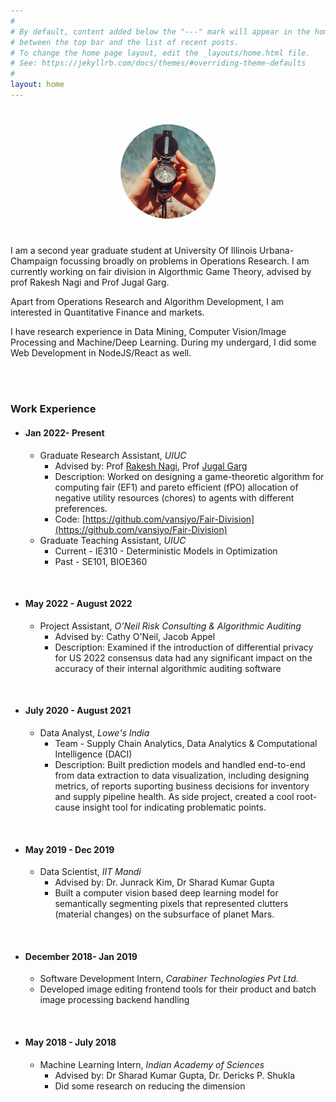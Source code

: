 ```yaml
---
#
# By default, content added below the "---" mark will appear in the home page
# between the top bar and the list of recent posts.
# To change the home page layout, edit the _layouts/home.html file.
# See: https://jekyllrb.com/docs/themes/#overriding-theme-defaults
#
layout: home
---
```

<p align="center">
    <img src="./assets/images/ME.png" alt="Image" style="border-radius:50%; width:30%;margin:5%;" />
</p>

I am a second year graduate student at University Of Illinois Urbana-Champaign focussing broadly on problems in Operations Research. I am currently working on fair division in Algorthmic Game Theory, advised by prof Rakesh Nagi and Prof Jugal Garg.

Apart from Operations Research and Algorithm Development, I am interested in Quantitative Finance and markets.

I have research experience in Data Mining, Computer Vision/Image Processing and Machine/Deep Learning. During my undergard, I did some Web Development in NodeJS/React as well.

<br>
<br>


### Work Experience

- #### Jan 2022- Present
    - Graduate Research Assistant, *UIUC*
        - Advised by: Prof [Rakesh Nagi](https://ise.illinois.edu/directory/profile/nagi), Prof [Jugal Garg](https://jugal.ise.illinois.edu/)
        - Description: Worked on designing a game-theoretic algorithm for computing fair (EF1) and pareto efficient (fPO) allocation of negative utility resources (chores) to agents with different preferences.
        - Code: [https://github.com/vansjyo/Fair-Division](https://github.com/vansjyo/Fair-Division)
        <!-- - Tags: Algorithmic Game Theory, MILP, Optimization, C++, Gurobi -->
    - Graduate Teaching Assistant, *UIUC*
        - Current - IE310 - Deterministic Models in Optimization
        - Past - SE101, BIOE360 

<br>

- #### May 2022 - August 2022
    - Project Assistant, *O’Neil Risk Consulting & Algorithmic Auditing*
        - Advised by: Cathy O'Neil, Jacob Appel
        - Description: Examined if the introduction of differential privacy for US 2022 consensus data had any significant impact on the accuracy of their internal algorithmic auditing software

<br>

- #### July 2020 - August 2021
    - Data Analyst, *Lowe's India*
        - Team - Supply Chain Analytics, Data Analytics & Computational Intelligence (DACI) 
        - Description: Built prediction models and handled end-to-end from data extraction to data visualization, including designing metrics, of reports suporting business decisions for inventory and supply pipeline health. As side project, created a cool root-cause insight tool for indicating problematic points.

<br>

- #### May 2019 - Dec 2019
    - Data Scientist, *IIT Mandi*
        - Advised by:  Dr. Junrack Kim, Dr Sharad Kumar Gupta 
        - Built a computer vision based deep learning model for semantically segmenting pixels that represented clutters (material changes) on the subsurface of planet Mars.

<br>

- #### December 2018- Jan 2019
    - Software Development Intern, *Carabiner Technologies Pvt Ltd.*
    - Developed image editing frontend tools for their product and batch image processing backend handling

<br>

- #### May 2018 - July 2018
    - Machine Learning Intern, *Indian Academy of Sciences*
        - Advised by: Dr Sharad Kumar Gupta, Dr. Dericks P. Shukla
        - Did some research on reducing the dimension


    

